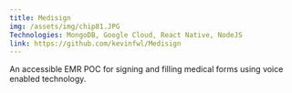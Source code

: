 ```yaml
---
title: Medisign
img: /assets/img/chip81.JPG
Technologies: MongoDB, Google Cloud, React Native, NodeJS
link: https://github.com/kevinfwl/Medisign
---
```


An accessible EMR POC for signing and filling medical forms using voice enabled technology.
